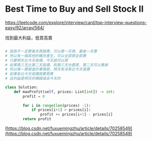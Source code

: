 # Best Time to Buy and Sell Stock II

https://leetcode.com/explore/interview/card/top-interview-questions-easy/92/array/564/

找到最大利益，低買高賣

```python

# 因為不一定要每天買跟賣，可以第一天買，最後一天賣
# 所以有一個其他的概念產生，可以全部買全部賣
# 只要明天比今天高價，今天就可以買
# 如果第三天比第二天高價，則第三天也要買，第二天可以賣掉
# 所以唯一要檢查的事情是，明天有沒有比今天高價
# 如果有比今天高價就要買賣
# 且利益是明天的價錢減去今天的

class Solution:
    def maxProfit(self, prices: List[int]) -> int:
        profit = 0
        
        for i in range(len(prices) -1):
            if prices[i+1] > prices[i]:
                profit += prices[i+1] - prices[i]
        return profit
```

[https://blog.csdn.net/fuxuemingzhu/article/details/70258549](https://blog.csdn.net/fuxuemingzhu/article/details/70258549)
